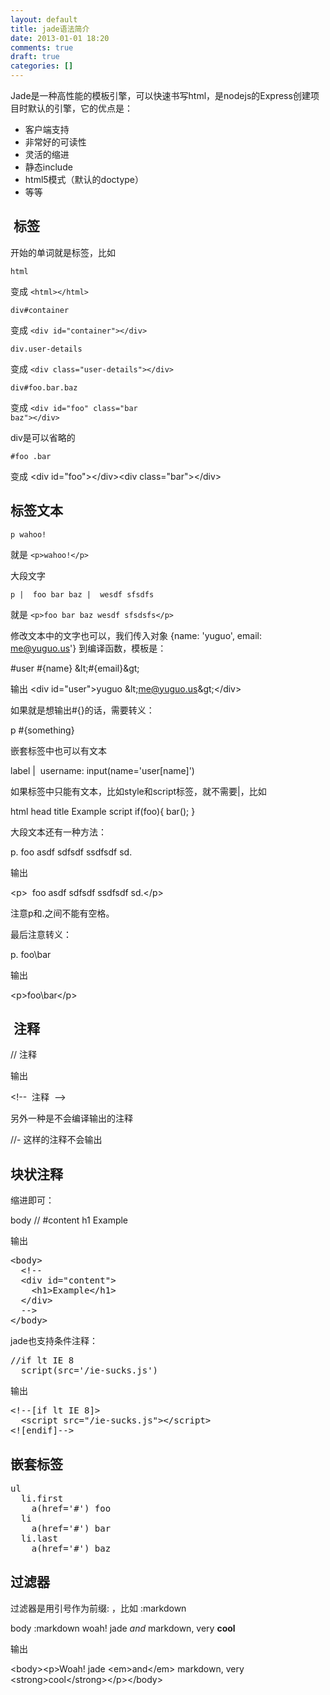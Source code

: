 ```yaml
---
layout: default
title: jade语法简介
date: 2013-01-01 18:20
comments: true
draft: true
categories: []
---
```

Jade是一种高性能的模板引擎，可以快速书写html，是nodejs的Express创建项目时默认的引擎，它的优点是：
<ul>
	<li>客户端支持</li>
	<li>非常好的可读性</li>
	<li>灵活的缩进</li>
	<li>静态include</li>
	<li>html5模式（默认的doctype）</li>
	<li>等等</li>
</ul>
<h2> 标签</h2>
开始的单词就是标签，比如

<code>html</code>

变成 <code>&lt;html&gt;&lt;/html&gt;</code>

<code>div#container</code>

变成 <code>&lt;div id="container"&gt;&lt;/div&gt;</code>

<code>div.user-details</code>

变成 <code>&lt;div class="user-details"&gt;&lt;/div&gt;</code>

<code>div#foo.bar.baz</code>

变成 <code>&lt;div id="foo" class="bar baz"&gt;&lt;/div&gt;</code>

div是可以省略的

<code>#foo
.bar</code>

变成 &lt;div id="foo"&gt;&lt;/div&gt;&lt;div class="bar"&gt;&lt;/div&gt;
<h2>标签文本</h2>
<code>p wahoo!</code>

就是 <code>&lt;p&gt;wahoo!&lt;/p&gt;</code>

大段文字
<pre><code>p |  foo bar baz |  wesdf sfsdfs</code></pre>
就是 <code>&lt;p&gt;foo bar baz wesdf sfsdsfs&lt;/p&gt;</code>

修改文本中的文字也可以，我们传入对象 {name: 'yuguo', email: me@yuguo.us'} 到编译函数，模板是：

#user #{name} &amp;lt;#{email}&amp;gt;

输出 &lt;div id="user"&gt;yuguo &amp;lt;me@yuguo.us&amp;gt;&lt;/div&gt;

如果就是想输出#{}的话，需要转义：

p \#{something}

嵌套标签中也可以有文本

label
|  username:
input(name='user[name]')

如果标签中只能有文本，比如style和script标签，就不需要|，比如

html
head
title Example
script
if(foo){
bar();
}

大段文本还有一种方法：

p.
foo asdf
sdfsdf
ssdfsdf
sd.

输出

&lt;p&gt;  foo asdf
sdfsdf
ssdfsdf
sd.&lt;/p&gt;

注意p和.之间不能有空格。

最后注意转义：

p.
foo\\bar

输出

&lt;p&gt;foo\bar&lt;/p&gt;
<h2> 注释</h2>
// 注释

输出

&lt;!--  注释  --&gt;

另外一种是不会编译输出的注释

//- 这样的注释不会输出
<h2>块状注释</h2>
缩进即可：

body
//
#content
h1 Example

输出
<pre>&lt;body&gt;
  &lt;!--
  &lt;div id="content"&gt;
    &lt;h1&gt;Example&lt;/h1&gt;
  &lt;/div&gt;
  --&gt;
&lt;/body&gt;</pre>
jade也支持条件注释：
<pre>//if lt IE 8
  script(src='/ie-sucks.js')</pre>
<pre>输出</pre>
<pre>&lt;!--[if lt IE 8]&gt;
  &lt;script src="/ie-sucks.js"&gt;&lt;/script&gt;
&lt;![endif]--&gt;</pre>
<h2>嵌套标签</h2>
<pre>ul
  li.first
    a(href='#') foo
  li
    a(href='#') bar
  li.last
    a(href='#') baz</pre>
<h2>过滤器</h2>
过滤器是用引号作为前缀: ，比如 :markdown

body
:markdown
woah! jade _and_ markdown, very **cool**

输出

&lt;body&gt;&lt;p&gt;Woah! jade &lt;em&gt;and&lt;/em&gt; markdown, very &lt;strong&gt;cool&lt;/strong&gt;&lt;/p&gt;&lt;/body&gt;

